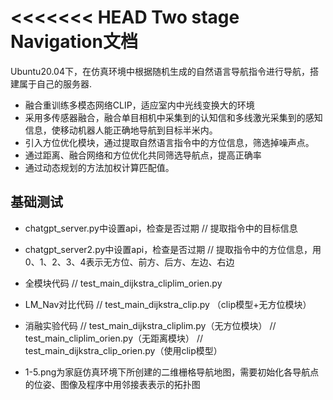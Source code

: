 <<<<<<< HEAD
Two stage Navigation文档
===============
Ubuntu20.04下，在仿真环境中根据随机生成的自然语言导航指令进行导航，搭建属于自己的服务器.

* 融合重训练多模态网络CLIP，适应室内中光线变换大的环境
* 采用多传感器融合，融合单目相机中采集到的认知信和多线激光采集到的感知信息，使移动机器人能正确地导航到目标半米内。
* 引入方位优化模块，通过提取自然语言指令中的方位信息，筛选掉噪声点。
* 通过距离、融合网络和方位优化共同筛选导航点，提高正确率
* 通过动态规划的方法加权计算匹配值。


基础测试
------------
* chatgpt_server.py中设置api，检查是否过期
	// 提取指令中的目标信息

* chatgpt_server2.py中设置api，检查是否过期
	// 提取指令中的方位信息，用0、1、2、3、4表示无方位、前方、后方、左边、右边


* 全模块代码
   	// test_main_dijkstra_cliplim_orien.py
* LM_Nav对比代码
	// test_main_dijkstra_clip.py （clip模型+无方位模块）
* 消融实验代码
	// test_main_dijkstra_cliplim.py（无方位模块）
	// test_main_cliplim_orien.py（无距离模块）
	// test_main_dijkstra_clip_orien.py（使用clip模型）


* 1-5.png为家庭仿真环境下所创建的二维栅格导航地图，需要初始化各导航点的位姿、图像及程序中用邻接表表示的拓扑图